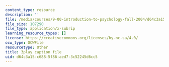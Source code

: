 ```yaml
---
content_type: resource
description: ''
file: /media/courses/9-00-introduction-to-psychology-fall-2004/d64c3a15c6885f86aed73c52245d6cc5_10491.vtt
file_size: 107290
file_type: application/x-subrip
learning_resource_types: []
license: https://creativecommons.org/licenses/by-nc-sa/4.0/
ocw_type: OCWFile
resourcetype: Other
title: 3play caption file
uid: d64c3a15-c688-5f86-aed7-3c52245d6cc5
---
```

